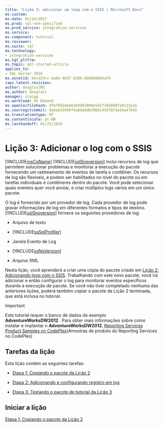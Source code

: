 ```yaml
---
title: "Lição 3: adicionar um loop com o SSIS | Microsoft Docs"
ms.custom: 
ms.date: 03/14/2017
ms.prod: sql-non-specified
ms.prod_service: integration-services
ms.service: 
ms.component: tutorial
ms.reviewer: 
ms.suite: sql
ms.technology:
- integration-services
ms.tgt_pltfrm: 
ms.topic: get-started-article
applies_to:
- SQL Server 2016
ms.assetid: 64cd24cc-ba8e-4bd7-b10b-6b80d8b04af6
caps.latest.revision: 
author: douglaslMS
ms.author: douglasl
manager: craigg
ms.workload: On Demand
ms.openlocfilehash: dfbf0d2deb62b4942800e5427166890fa9123a1b
ms.sourcegitcommit: 9e6a029456f4a8daddb396bc45d7874a43a47b45
ms.translationtype: HT
ms.contentlocale: pt-BR
ms.lasthandoff: 01/25/2018
---
```

# <a name="lesson-3-add-logging-with-ssis"></a>Lição 3: Adicionar o log com o SSIS
[!INCLUDE[msCoName](../includes/msconame-md.md)] [!INCLUDE[ssISnoversion](../includes/ssisnoversion-md.md)] inclui recursos de log que permitem solucionar problemas e monitorar a execução do pacote fornecendo um rastreamento de eventos de tarefa e contêiner. Os recursos de log são flexíveis, e podem ser habilitados no nível do pacote ou em tarefas individuais e contêineres dentro do pacote. Você pode selecionar quais eventos quer você anotar, e criar múltiplos logs vários em um único pacote.  
  
O log é fornecido por um provedor de log. Cada provedor de log pode gravar informações de log em diferentes formatos e tipos de destino. [!INCLUDE[ssISnoversion](../includes/ssisnoversion-md.md)] fornece os seguintes provedores de log:  
  
-   Arquivo de texto  
  
-   [!INCLUDE[ssSqlProfiler](../includes/sssqlprofiler-md.md)]  
  
-   Janela Evento de Log  
  
-   [!INCLUDE[ssNoVersion](../includes/ssnoversion-md.md)]  
  
-   Arquivo XML  
  
Nesta lição, você aprenderá a criar uma cópia do pacote criado em [Lição 2: Adicionando loop com o SSIS](../integration-services/lesson-2-adding-looping-with-ssis.md). Trabalhando com este novo pacote, você irá adicionar e então configurar o log para monitorar eventos específicos durante a execução de pacote. Se você não tiver completado nenhuma das anteriores lições, poderá também copiar o pacote da Lição 2 terminada, que está inclusa no tutorial.  
  
> [!IMPORTANT]  
> Este tutorial requer o banco de dados de exemplo **AdventureWorksDW2012** . Para obter mais informações sobre como instalar e implantar o **AdventureWorksDW2012**, [Reporting Services Product Samples on CodePlex](http://go.microsoft.com/fwlink/p/?LinkID=526910)(Amostras de produto do Reporting Services no CodePlex)  
  
## <a name="lesson-tasks"></a>Tarefas da lição  
Esta lição contém as seguintes tarefas:  
  
-   [Etapa 1: Copiando o pacote da Lição 2](../integration-services/lesson-3-1-copying-the-lesson-2-package.md)  
  
-   [Etapa 2: Adicionando e configurando registro em log](../integration-services/lesson-3-2-adding-and-configuring-logging.md)  
  
-   [Etapa 3: Testando o pacote de tutorial da Lição 3](../integration-services/lesson-3-3-testing-the-lesson-3-tutorial-package.md)  
  
## <a name="start-the-lesson"></a>Iniciar a lição  
[Etapa 1: Copiando o pacote da Lição 2](../integration-services/lesson-3-1-copying-the-lesson-2-package.md)  
  
  
  
